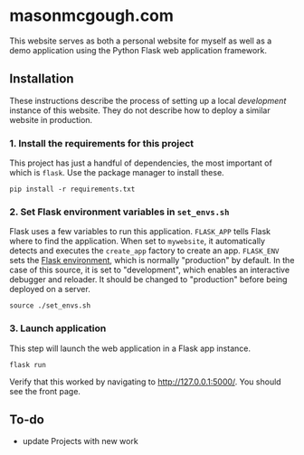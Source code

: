 # masonmcgough.com

This website serves as both a personal website for myself as well as a demo application using the Python Flask web application framework. 

## Installation

These instructions describe the process of setting up a local _development_ instance of this website. They do not describe how to deploy a similar website in production. 

### 1. Install the requirements for this project

This project has just a handful of dependencies, the most important of which is `flask`. Use the package manager to install these.

```
pip install -r requirements.txt
```

### 2. Set Flask environment variables in `set_envs.sh`

Flask uses a few variables to run this application. `FLASK_APP` tells Flask where to find the application. When set to `mywebsite`, it automatically detects and executes the `create_app` factory to create an app. `FLASK_ENV` sets the [Flask environment](https://flask.palletsprojects.com/en/1.1.x/cli/#environments), which is normally "production" by default. In the case of this source, it is set to "development", which enables an interactive debugger and reloader. It should be changed to "production" before being deployed on a server.

```
source ./set_envs.sh
```

### 3. Launch application

This step will launch the web application in a Flask app instance.

```
flask run
```

Verify that this worked by navigating to http://127.0.0.1:5000/. You should see the front page.

## To-do
* update Projects with new work
